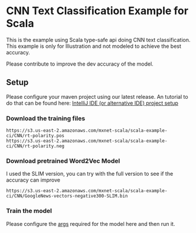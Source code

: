 # CNN Text Classification Example for Scala
This is the example using Scala type-safe api doing CNN text classification. 
This example is only for Illustration and not modeled to achieve the best accuracy.

Please contribute to improve the dev accuracy of the model.

## Setup

Please configure your maven project using our latest release. An tutorial to do that can be found here:
[IntelliJ IDE (or alternative IDE) project setup](http://mxnet.incubator.apache.org/tutorials/scala/mxnet_scala_on_intellij.html)

### Download the training files
```$xslt
https://s3.us-east-2.amazonaws.com/mxnet-scala/scala-example-ci/CNN/rt-polarity.pos
https://s3.us-east-2.amazonaws.com/mxnet-scala/scala-example-ci/CNN/rt-polarity.neg
```
### Download pretrained Word2Vec Model
I used the SLIM version, you can try with the full version to see if the accuracy can improve
```$xslt
https://s3.us-east-2.amazonaws.com/mxnet-scala/scala-example-ci/CNN/GoogleNews-vectors-negative300-SLIM.bin
```
### Train the model
Please configure the [args](https://github.com/apache/incubator-mxnet/blob/scala-package/examples/src/main/scala/org/apache/mxnet/examples/cnntextclassification/CNNTextClassification.scala#L299-L312) required for the model here and then run it.